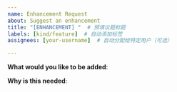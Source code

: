 ```yaml
---
name: Enhancement Request
about: Suggest an enhancement
title: "[ENHANCEMENT] "  # 预填议题标题
labels: [kind/feature]  # 自动添加标签
assignees: [your-username]  # 自动分配给特定用户（可选）

---
```

<!-- Please only use this template for submitting enhancement requests -->

**What would you like to be added**:

**Why is this needed**:
